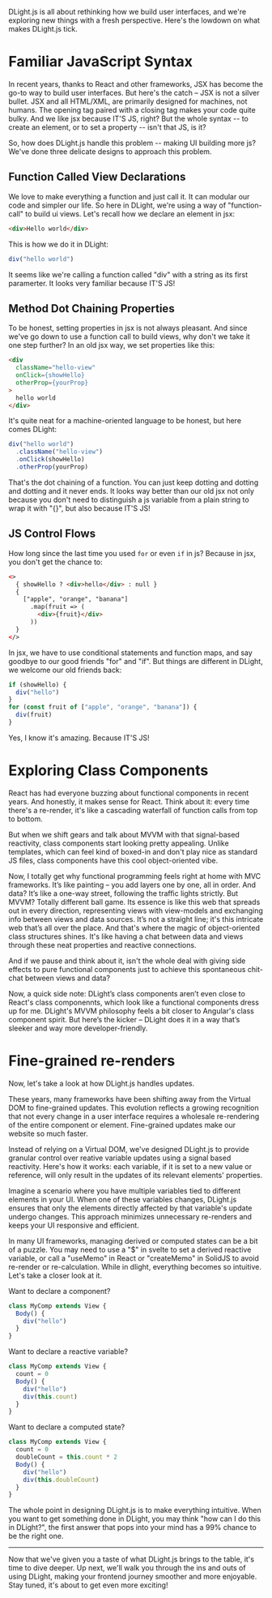 
DLight.js is all about rethinking how we build user interfaces, and we're exploring new things with a fresh perspective. Here's the lowdown on what makes DLight.js tick.


# Familiar JavaScript Syntax
In recent years, thanks to React and other frameworks, JSX has become the go-to way to build user interfaces. But here's the catch – JSX is not a silver bullet. JSX and all HTML/XML, are primarily designed for machines, not humans. The opening tag paired with a closing tag makes your code quite bulky. And we like jsx because IT'S JS, right? But the whole syntax -- to create an element, or to set a property -- isn't that JS, is it?

So, how does DLight.js handle this problem -- making UI building more js? We've done three delicate designs to approach this problem.
## Function Called View Declarations
We love to make everything a function and just call it. It can modular our code and simpler our life. So here in DLight, we're using a way of "function-call" to build ui views. Let's recall how we declare an element in jsx:
```html
<div>Hello world</div>
```
This is how we do it in DLight:
```js
div("hello world")
```
It seems like we're calling a function called "div" with a string as its first paramerter. It looks very familiar because IT'S JS!
## Method Dot Chaining Properties
To be honest, setting properties in jsx is not always pleasant. And since we've go down to use a function call to build views, why don't we take it one step further? In an old jsx way, we set properties like this:
```html
<div 
  className="hello-view"
  onClick={showHello}
  otherProp={yourProp}
>
  hello world
</div>
```
It's quite neat for a machine-oriented language to be honest, but here comes DLight:
```js
div("hello world")
  .className("hello-view")
  .onClick(showHello)
  .otherProp(yourProp)
```
That's the dot chaining of a function. You can just keep dotting and dotting and dotting and it never ends. It looks way better than our old jsx not only because you don't need to distinguish a js variable from a plain string to wrap it with "{}", but also because IT'S JS!

## JS Control Flows
How long since the last time you used `for` or even `if` in js? Because in jsx, you don't get the chance to:
```html
<>
  { showHello ? <div>hello</div> : null }
  {
    ["apple", "orange", "banana"]
      .map(fruit => (
        <div>{fruit}</div>
      ))
  }
</>
```
In jsx, we have to use conditional statements and function maps, and say goodbye to our good friends "for" and "if". But things are different in DLight, we welcome our old friends back:
```js
if (showHello) {
  div("hello")
}
for (const fruit of ["apple", "orange", "banana"]) {
  div(fruit)
}
```
Yes, I know it's amazing. Because IT'S JS!

# Exploring Class Components
React has had everyone buzzing about functional components in recent years. And honestly, it makes sense for React. Think about it: every time there's a re-render, it's like a cascading waterfall of function calls from top to bottom.

But when we shift gears and talk about MVVM with that signal-based reactivity, class components start looking pretty appealing. Unlike templates, which can feel kind of boxed-in and don't play nice as standard JS files, class components have this cool object-oriented vibe.

Now, I totally get why functional programming feels right at home with MVC frameworks. It’s like painting – you add layers one by one, all in order. And data? It’s like a one-way street, following the traffic lights strictly. But MVVM? Totally different ball game. Its essence is like this web that spreads out in every direction, representing views with view-models and exchanging info between views and data sources. It’s not a straight line; it's this intricate web that’s all over the place. And that's where the magic of object-oriented class structures shines. It's like having a chat between data and views through these neat properties and reactive connections.

And if we pause and think about it, isn't the whole deal with giving side effects to pure functional components just to achieve this spontaneous chit-chat between views and data?

Now, a quick side note: DLight’s class components aren’t even close to React's class componennts, which look like a functional components dress up for me. DLight's MVVM philosophy feels a bit closer to Angular's class component spirit. But here’s the kicker – DLight does it in a way that’s sleeker and way more developer-friendly.

# Fine-grained re-renders
Now, let's take a look at how DLight.js handles updates.

These years, many frameworks have been shifting away from the Virtual DOM to fine-grained updates. This evolution reflects a growing recognition that not every change in a user interface requires a wholesale re-rendering of the entire component or element. Fine-grained updates make our website so much faster.

Instead of relying on a Virtual DOM, we've designed DLight.js to provide granular control over reative variable updates using a signal based reactivity. Here's how it works: each variable, if it is set to a new value or reference, will only result in the updates of its relevant elements' properties. 

Imagine a scenario where you have multiple variables tied to different elements in your UI. When one of these variables changes, DLight.js ensures that only the elements directly affected by that variable's update undergo changes. This approach minimizes unnecessary re-renders and keeps your UI responsive and efficient.

In many UI frameworks, managing derived or computed states can be a bit of a puzzle. You may need to use a "$" in svelte to set a derived reactive variable, or call a "useMemo" in React or "createMemo" in SolidJS to avoid re-render or re-calculation. While in dlight, everything becomes so intuitive. Let's take a closer look at it.

Want to declare a component?
```js
class MyComp extends View {
  Body() {
    div("hello")
  }
}
```
Want to declare a reactive variable?
```js
class MyComp extends View {
  count = 0
  Body() {
    div("hello")
    div(this.count)
  }
}
```
Want to declare a computed state?
```js
class MyComp extends View {
  count = 0
  doubleCount = this.count * 2
  Body() {
    div("hello")
    div(this.doubleCount)
  }
}
```

The whole point in designing DLight.js is to make everything intuitive. When you want to get something done in DLight, you may think "how can I do this in DLight?", the first answer that pops into your mind has a 99% chance to be the right one.

---

Now that we've given you a taste of what DLight.js brings to the table, it's time to dive deeper. Up next, we'll walk you through the ins and outs of using DLight, making your frontend journey smoother and more enjoyable. Stay tuned, it's about to get even more exciting!
